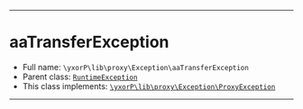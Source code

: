 ***

# aaTransferException





* Full name: `\yxorP\lib\proxy\Exception\aaTransferException`
* Parent class: [`RuntimeException`](../../../../../RuntimeException.md)
* This class implements:
[`\yxorP\lib\proxy\Exception\ProxyException`](./ProxyException.md)






***


